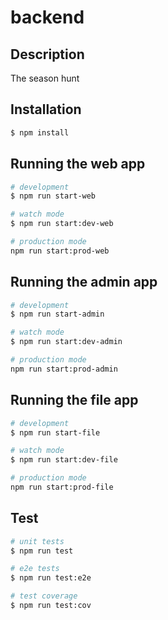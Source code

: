 # backend

## Description

The season  hunt

## Installation

```bash
$ npm install
```

## Running the web app

```bash
# development
$ npm run start-web

# watch mode
$ npm run start:dev-web

# production mode
npm run start:prod-web
```

## Running the admin app

```bash
# development
$ npm run start-admin

# watch mode
$ npm run start:dev-admin

# production mode
npm run start:prod-admin
```

## Running the file app

```bash
# development
$ npm run start-file

# watch mode
$ npm run start:dev-file

# production mode
npm run start:prod-file
```

## Test

```bash
# unit tests
$ npm run test

# e2e tests
$ npm run test:e2e

# test coverage
$ npm run test:cov
```

